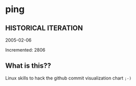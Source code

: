 # ping

## HISTORICAL ITERATION
2005-02-06

Incremented: 2806

## What is this?? 
Linux skills to hack the github commit visualization chart `;-)`
